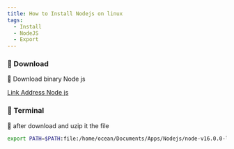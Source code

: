 ```yaml
---
title: How to Install Nodejs on linux
tags:
  - Install
  - NodeJS
  - Export
---
```


### 💬 Download
🔰 Download binary Node js

[Link Address Node js](https://nodejs.org)

### 💬 Terminal
🔰 after download and uzip it the file
```sh
export PATH=$PATH:file:/home/ocean/Documents/Apps/Nodejs/node-v16.0.0-linux-x64/bin
```
